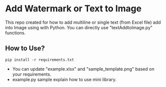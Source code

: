 # Add Watermark or Text to Image 
This repo created for how to add multiline or single text (from Excel file) add into Image using with Python.
You can directly use "textAddtoImage.py" functions.
## How to Use?
```shell
pip install -r requirements.txt
```
* You can update "example.xlsx" and "sample_template.png" based on your requirements.
* example.py sample explain how to use mini library.